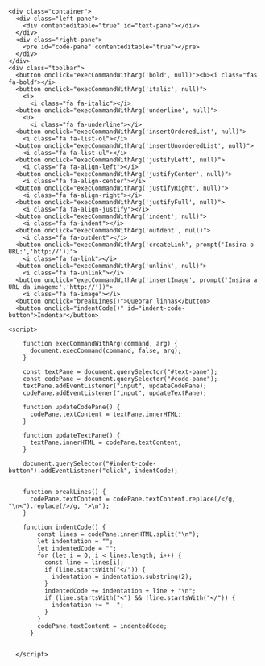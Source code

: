 <html>
  <head>
    <meta charset="utf-8">
    <link rel="stylesheet" type="text/css" href="style.css">
  </head>
  <body>
    <link rel="stylesheet" href="https://use.fontawesome.com/releases/v5.15.1/css/all.css" integrity="sha384-vp86vTRFVJgpjF9jiIGPEEqYqlDwgyBgEF109VFjmqGmIY/Y4HV4d3Gp2irVfcrp" crossorigin="anonymous">


    <div class="container">
      <div class="left-pane">
        <div contenteditable="true" id="text-pane"></div>
      </div>
      <div class="right-pane">
        <pre id="code-pane" contenteditable="true"></pre>
      </div>
    </div>
    <div class="toolbar">
      <button onclick="execCommandWithArg('bold', null)"><b><i class="fas fa-bold"></i>
      <button onclick="execCommandWithArg('italic', null)">
        <i>
          <i class="fa fa-italic"></i>
      <button onclick="execCommandWithArg('underline', null)">
        <u>
          <i class="fa fa-underline"></i>
      <button onclick="execCommandWithArg('insertOrderedList', null)">
        <i class="fa fa-list-ol"></i>
      <button onclick="execCommandWithArg('insertUnorderedList', null)">
        <i class="fa fa-list-ul"></i>
      <button onclick="execCommandWithArg('justifyLeft', null)">
        <i class="fa fa-align-left"></i>
      <button onclick="execCommandWithArg('justifyCenter', null)">
        <i class="fa fa-align-center"></i>
      <button onclick="execCommandWithArg('justifyRight', null)">
        <i class="fa fa-align-right"></i>
      <button onclick="execCommandWithArg('justifyFull', null)">
        <i class="fa fa-align-justify"></i>
      <button onclick="execCommandWithArg('indent', null)">
        <i class="fa fa-indent"></i>
      <button onclick="execCommandWithArg('outdent', null)">
        <i class="fa fa-outdent"></i>
      <button onclick="execCommandWithArg('createLink', prompt('Insira o URL:','http://'))">
        <i class="fa fa-link"></i>
      <button onclick="execCommandWithArg('unlink', null)">
        <i class="fa fa-unlink"></i>
      <button onclick="execCommandWithArg('insertImage', prompt('Insira a URL da imagem:','http://'))">
        <i class="fa fa-image"></i>
      <button onclick="breakLines()">Quebrar linhas</button>
      <button onclick="indentCode()" id="indent-code-button">Indentar</button>
    
    <script>
    
        function execCommandWithArg(command, arg) {
          document.execCommand(command, false, arg);
        }
        
        const textPane = document.querySelector("#text-pane");
        const codePane = document.querySelector("#code-pane");
        textPane.addEventListener("input", updateCodePane);
        codePane.addEventListener("input", updateTextPane);
        
        function updateCodePane() {
          codePane.textContent = textPane.innerHTML;
        }
        
        function updateTextPane() {
          textPane.innerHTML = codePane.textContent;
        }
        
        document.querySelector("#indent-code-button").addEventListener("click", indentCode);

      
        function breakLines() {
          codePane.textContent = codePane.textContent.replace(/</g, "\n<").replace(/>/g, ">\n");
        }

        function indentCode() {
            const lines = codePane.innerHTML.split("\n");
            let indentation = "";
            let indentedCode = "";
            for (let i = 0; i < lines.length; i++) {
              const line = lines[i];
              if (line.startsWith("</")) {
                indentation = indentation.substring(2);
              }
              indentedCode += indentation + line + "\n";
              if (line.startsWith("<") && !line.startsWith("</")) {
                indentation += "  ";
              }
            }
            codePane.textContent = indentedCode;
          }
          
        
      </script>
